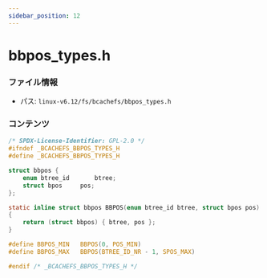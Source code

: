 ```yaml
---
sidebar_position: 12
---
```

# bbpos_types.h

### ファイル情報

- パス: `linux-v6.12/fs/bcachefs/bbpos_types.h`

### コンテンツ

```h
/* SPDX-License-Identifier: GPL-2.0 */
#ifndef _BCACHEFS_BBPOS_TYPES_H
#define _BCACHEFS_BBPOS_TYPES_H

struct bbpos {
	enum btree_id		btree;
	struct bpos		pos;
};

static inline struct bbpos BBPOS(enum btree_id btree, struct bpos pos)
{
	return (struct bbpos) { btree, pos };
}

#define BBPOS_MIN	BBPOS(0, POS_MIN)
#define BBPOS_MAX	BBPOS(BTREE_ID_NR - 1, SPOS_MAX)

#endif /* _BCACHEFS_BBPOS_TYPES_H */

```
